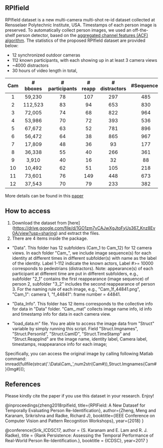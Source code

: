 ## RPIfield
RPIfield dataset is a new multi-camera multi-shot re-id dataset collected at Rensselaer Polytechnic Institute, USA. Timestamps of each person image is preserved. To automatically collect person images, we used an off-the-shelf person detector, based on the [aggregated channel features (ACF) algorithm](https://ieeexplore.ieee.org/document/6714453/). The statistics of the proposed RPIfield dataset are provided below: 
- 12 synchronized outdoor cameras
- 112 known participants, with each showing up in at least 3 camera views
- ~4000 distractors
- 30 hours of video length in total, 

| Cam | # bboxes  | # participants | # reapp | # distractors | #Sequences |
|:---:|:------:|:-----:|:-------:|:-----:|:-----:|
|1 | 59,230 | 78 | 107 | 297 | 485 |
2 | 112,523 | 83 | 94 | 653 | 830|
3 | 72,005 | 74 | 68 | 822 | 964 |
4 | 53,986 | 70 | 72 | 393 | 536 |
5 | 67,672 | 63 | 52 | 781 | 896 |
6 | 56,472 | 64 | 38 | 865 | 967 |
7 | 17,809 | 48 | 36 | 93 | 177 |
8 | 36,338 | 55 | 40 | 266 | 361 |
9 | 3,910 | 40 | 16 | 32 | 88 |
10 | 10,492 | 62 | 51 | 105 | 218 |
11 | 73,601 | 76 | 149 | 448| 673 |
12 | 37,543 | 70 | 79 | 233 | 382 |

More details can be found in this [paper](http://openaccess.thecvf.com/content_cvpr_2018_workshops/papers/w36/Zheng_RPIfield_A_New_CVPR_2018_paper.pdf)

## How to access
1. Download the dataset from [here] (https://drive.google.com/file/d/1GO1zm7vCAJwXgJtoFyUs367_Knz8Ev0A/view?usp=sharing) and extract the files.
2. There are 4 items inside the package.
- "Data". This folder has 12 subfolders (Cam_1 to Cam_12) for 12 camera views. 
In each folder "Cam_", we include image sequence(s) for each identity at different times in different subfolder(s) with name as the label of the identity.
Label 1-112 indicate the known actors, Label #>= 10000 corresponds to pedestrians (distractors).
Note: appearance(s) of each participant at different time are put in different subfolders, e.g., subfolder "2_1" contains the first reappearance (image sequence) of person 2, subfolder "3_2" includes the second reappearance of person 3.
For the naming rule of each image, e.g., "Cam_1f_44841.png", "Cam_1": camera 1, "f_44841": frame number = 44841.

- "Data_Info". This folder has 12 items corresponds to the collective info for data in "Data" folder. 
"Cam_.mat" collects image name info, id info and timestamp info for data in each camera view.

- "load_data.m" file. You are able to access the image data from "Struct" variable by simply running this script.
Field "Struct.Imgnames", "Struct.PersonId", "Struct.CamID", "Struct.TimeStamp" and "Struct.ReappInd" are the image name, identity label, Camera label, timestamps, reappearance info for each image;

Specifically, you can access the original image by calling following Matlab command:
imread(fullfile(strcat('.\Data\Cam_',num2str(Cam#)),Struct.Imgnames{Cam#}{Img#}));

## References
Please kindly cite the paper if you use this dataset in your research. Enjoy!

@inproceedings{zheng2018rpifield,
  title={RPIField: A New Datasef for Temporally Evaluating Person Re-Identification},
  author={Zheng, Meng and Karanam, Srikrishna and Radke, Richard J},
  booktitle={IEEE Conference on Computer Vision and Pattern Recognition Workshops},
  year={2018}
}

@conference{Srik_ICDSC17,
	author = {S. Karanam and E. Lam and R. J. Radke},
	title = {Rank Persistence: Assessing the Temporal Performance of Real-World Person Re-Identification.},
	booktitle = {ICDSC},
    year=2017
}
